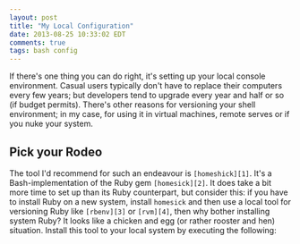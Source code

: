 ```yaml
---
layout: post
title: "My Local Configuration"
date: 2013-08-25 10:33:02 EDT
comments: true
tags: bash config
---
```


If there's one thing you can do right, it's setting up your local console
environment. Casual users typically don't have to replace their computers
every few years; but developers tend to upgrade every year and half or so (if
budget permits). There's other reasons for versioning your shell environment; 
in my case, for using it in virtual machines, remote serves or if you nuke
your system.

## Pick your Rodeo

The tool I'd recommend for such an endeavour is `[homeshick][1]`. It's a
Bash-implementation of the Ruby gem `[homesick][2]`. It does take a bit more
time to set up than its Ruby counterpart, but consider this: if you have to
install Ruby on a new system, install `homesick` and then use a local tool for
versioning Ruby like `[rbenv][3]` or `[rvm][4]`, then why bother installing
system Ruby? It looks like a chicken and egg (or rather rooster and hen)
situation. Install this tool to your local system by executing the following:

[1]: https://github.com/andsens/homeshick
[2]: https://github.com/technicalpickles/homesick
[3]: https://github.com/sstephenson/rbenv
[4]: https://rvm.io/

